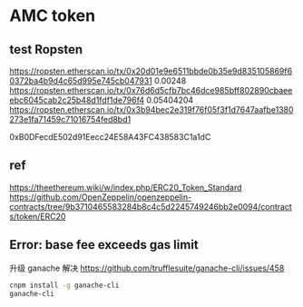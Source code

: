 # AMC token

## test Ropsten

https://ropsten.etherscan.io/tx/0x20d01e9e6511bbde0b35e9d835105869f60372ba4b9d4c65d995e745cb047931
0.00248
https://ropsten.etherscan.io/tx/0x76d6d5cfb7bc46dce985bff802890cbaeeebc6045cab2c25b48d1fdf1de796f4
0.05404204
https://ropsten.etherscan.io/tx/0x3b94bec2e319f76f05f3f1d7647aafbe1380273e1fa71459c71016754fed8bd1

0xB0DFecdE502d91Eecc24E58A43FC438583C1a1dC

## ref

https://theethereum.wiki/w/index.php/ERC20_Token_Standard
https://github.com/OpenZeppelin/openzeppelin-contracts/tree/9b3710465583284b8c4c5d2245749246bb2e0094/contracts/token/ERC20

## Error: base fee exceeds gas limit

升级 ganache 解决
https://github.com/trufflesuite/ganache-cli/issues/458

```sh
cnpm install -g ganache-cli
ganache-cli
```
